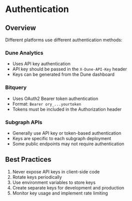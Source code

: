 # Authentication

## Overview

Different platforms use different authentication methods:

### Dune Analytics
- Uses API key authentication
- API key should be passed in the `X-Dune-API-Key` header
- Keys can be generated from the Dune dashboard

### Bitquery
- Uses OAuth2 Bearer token authentication
- Format: `Bearer ory_...yourtoken`
- Tokens must be included in the Authorization header

### Subgraph APIs
- Generally use API key or token-based authentication
- Keys are specific to each subgraph deployment
- Some public endpoints may not require authentication

## Best Practices

1. Never expose API keys in client-side code
2. Rotate keys periodically
3. Use environment variables to store keys
4. Create separate keys for development and production
5. Monitor key usage and implement rate limiting 